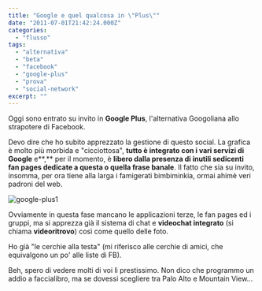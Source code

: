```yaml
---
title: "Google e quel qualcosa in \"Plus\""
date: "2011-07-01T21:42:24.000Z"
categories:
  - "flusso"
tags:
  - "alternativa"
  - "beta"
  - "facebook"
  - "google-plus"
  - "prova"
  - "social-network"
excerpt: ""
---
```


Oggi sono entrato su invito in **Google Plus**, l'alternativa Googoliana allo strapotere di Facebook.

Devo dire che ho subito apprezzato la gestione di questo social. La grafica è molto più morbida e "cicciottosa", **tutto è integrato con i vari servizi di Google** e**,** per il momento, è **libero dalla presenza di inutili sedicenti fan pages dedicate a questa o quella frase banale**. Il fatto che sia su invito, insomma, per ora tiene alla larga i famigerati bimbiminkia, ormai ahimè veri padroni del web.

![](https://enricodeleo.s3.eu-south-1.amazonaws.com/uploads/2011/07/google-plus1.jpg "google-plus1")

Ovviamente in questa fase mancano le applicazioni terze, le fan pages ed i gruppi, ma si apprezza già il sistema di chat e **videochat integrato** (si chiama **videoritrovo**) così come quello delle foto.

Ho già "le cerchie alla testa" (mi riferisco alle cerchie di amici, che equivalgono un po' alle liste di FB).

Beh, spero di vedere molti di voi lì prestissimo. Non dico che programmo un addio a faccialibro, ma se dovessi scegliere tra Palo Alto e Mountain View...
